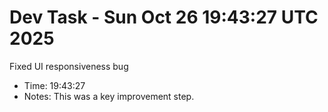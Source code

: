 # Dev Task - Sun Oct 26 19:43:27 UTC 2025
Fixed UI responsiveness bug
- Time: 19:43:27
- Notes: This was a key improvement step.

